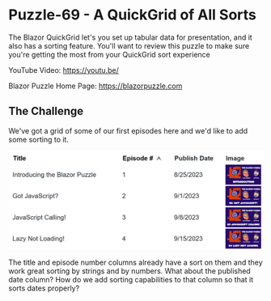 # Puzzle-69 - A QuickGrid of All Sorts
The Blazor QuickGrid let's you set up tabular data for presentation, and it also has a sorting feature.  You'll want to review this puzzle to make sure you're getting the most from your QuickGrid sort experience

YouTube Video: https://youtu.be/

Blazor Puzzle Home Page: https://blazorpuzzle.com

## The Challenge

We've got a grid of some of our first episodes here and we'd like to add some sorting to it.

![A grid of Blazor Puzzle episodes](Images/grid.png)

The title and episode number columns already have a sort on them and they work great sorting by strings and by numbers.  What about the published date column?  How do we add sorting capabilities to that column so that it sorts dates properly?
